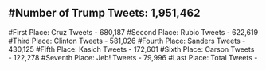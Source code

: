 #Number of Trump Tweets: 1,951,462
---
#First Place: Cruz Tweets - 680,187
#Second Place: Rubio Tweets - 622,619
#Third Place: Clinton Tweets - 581,026
#Fourth Place: Sanders Tweets - 430,125
#Fifth Place: Kasich Tweets - 172,601
#Sixth Place: Carson Tweets - 122,278
#Seventh Place: Jeb! Tweets - 79,996
#Last Place: Total Tweets -  

